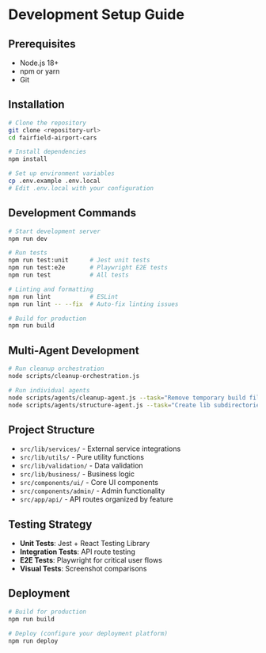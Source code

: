 # Development Setup Guide

## Prerequisites
- Node.js 18+ 
- npm or yarn
- Git

## Installation
```bash
# Clone the repository
git clone <repository-url>
cd fairfield-airport-cars

# Install dependencies
npm install

# Set up environment variables
cp .env.example .env.local
# Edit .env.local with your configuration
```

## Development Commands
```bash
# Start development server
npm run dev

# Run tests
npm run test:unit      # Jest unit tests
npm run test:e2e       # Playwright E2E tests
npm run test           # All tests

# Linting and formatting
npm run lint           # ESLint
npm run lint -- --fix  # Auto-fix linting issues

# Build for production
npm run build
```

## Multi-Agent Development
```bash
# Run cleanup orchestration
node scripts/cleanup-orchestration.js

# Run individual agents
node scripts/agents/cleanup-agent.js --task="Remove temporary build files"
node scripts/agents/structure-agent.js --task="Create lib subdirectories"
```

## Project Structure
- `src/lib/services/` - External service integrations
- `src/lib/utils/` - Pure utility functions  
- `src/lib/validation/` - Data validation
- `src/lib/business/` - Business logic
- `src/components/ui/` - Core UI components
- `src/components/admin/` - Admin functionality
- `src/app/api/` - API routes organized by feature

## Testing Strategy
- **Unit Tests**: Jest + React Testing Library
- **Integration Tests**: API route testing
- **E2E Tests**: Playwright for critical user flows
- **Visual Tests**: Screenshot comparisons

## Deployment
```bash
# Build for production
npm run build

# Deploy (configure your deployment platform)
npm run deploy
```
